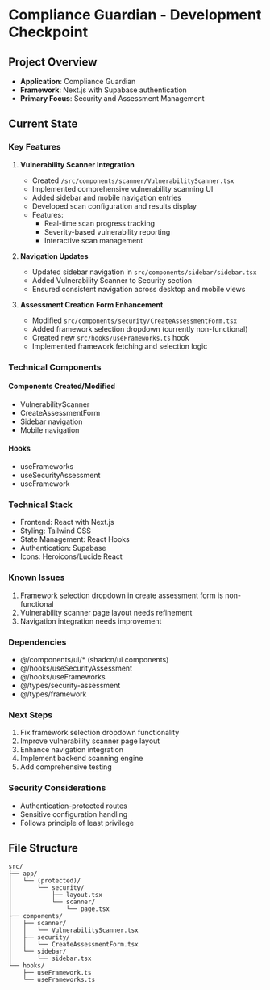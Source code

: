 # Compliance Guardian - Development Checkpoint

## Project Overview
- **Application**: Compliance Guardian
- **Framework**: Next.js with Supabase authentication
- **Primary Focus**: Security and Assessment Management

## Current State

### Key Features

1. **Vulnerability Scanner Integration**
   - Created `/src/components/scanner/VulnerabilityScanner.tsx`
   - Implemented comprehensive vulnerability scanning UI
   - Added sidebar and mobile navigation entries
   - Developed scan configuration and results display
   - Features:
     * Real-time scan progress tracking
     * Severity-based vulnerability reporting
     * Interactive scan management

2. **Navigation Updates**
   - Updated sidebar navigation in `src/components/sidebar/sidebar.tsx`
   - Added Vulnerability Scanner to Security section
   - Ensured consistent navigation across desktop and mobile views

3. **Assessment Creation Form Enhancement**
   - Modified `src/components/security/CreateAssessmentForm.tsx`
   - Added framework selection dropdown (currently non-functional)
   - Created new `src/hooks/useFrameworks.ts` hook
   - Implemented framework fetching and selection logic

### Technical Components

#### Components Created/Modified
- VulnerabilityScanner
- CreateAssessmentForm
- Sidebar navigation
- Mobile navigation

#### Hooks
- useFrameworks
- useSecurityAssessment
- useFramework

### Technical Stack
- Frontend: React with Next.js
- Styling: Tailwind CSS
- State Management: React Hooks
- Authentication: Supabase
- Icons: Heroicons/Lucide React

### Known Issues
1. Framework selection dropdown in create assessment form is non-functional
2. Vulnerability scanner page layout needs refinement
3. Navigation integration needs improvement

### Dependencies
- @/components/ui/* (shadcn/ui components)
- @/hooks/useSecurityAssessment
- @/hooks/useFrameworks
- @/types/security-assessment
- @/types/framework

### Next Steps
1. Fix framework selection dropdown functionality
2. Improve vulnerability scanner page layout
3. Enhance navigation integration
4. Implement backend scanning engine
5. Add comprehensive testing

### Security Considerations
- Authentication-protected routes
- Sensitive configuration handling
- Follows principle of least privilege

## File Structure
```
src/
├── app/
│   └── (protected)/
│       └── security/
│           ├── layout.tsx
│           └── scanner/
│               └── page.tsx
├── components/
│   ├── scanner/
│   │   └── VulnerabilityScanner.tsx
│   ├── security/
│   │   └── CreateAssessmentForm.tsx
│   └── sidebar/
│       └── sidebar.tsx
└── hooks/
    ├── useFramework.ts
    └── useFrameworks.ts
```
